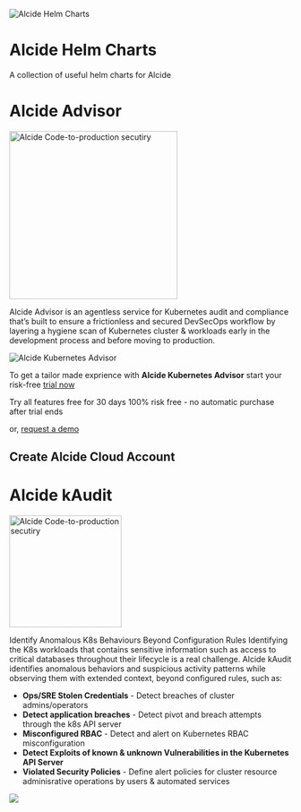 ![Alcide Helm Charts](https://codelab.alcide.io/images/star-demo.png)

# Alcide Helm Charts
A collection of useful helm charts for Alcide


# Alcide Advisor

<img src="https://codelab.alcide.io/images/card-frontpage/frontpage-alcide-advisor.png" alt="Alcide Code-to-production secutiry" width="300"/>

Alcide Advisor is an agentless service for Kubernetes audit and compliance that’s built to ensure a frictionless and secured DevSecOps workflow by layering a hygiene scan of Kubernetes cluster & workloads early in the development process and before moving to production.

![Alcide Kubernetes Advisor](https://d2908q01vomqb2.cloudfront.net/77de68daecd823babbb58edb1c8e14d7106e83bb/2019/06/19/Alcide-Advisor-Amazon-EKS-1.png "Alcide Kubernetes Advisor")

To get a tailor made exprience with **Alcide Kubernetes Advisor** start your risk-free [trial now](https://www.alcide.io/advisor-free-trial/)

Try all features free for 30 days
100% risk free - no automatic purchase after trial ends

or, [request a demo](https://get.alcide.io/request-demo)

## Create Alcide Cloud Account

# Alcide kAudit

<img src="https://www.alcide.io/wp-content/themes/alcide/images/kaudit/ALCID%20KAUDIT@2x.png" alt="Alcide Code-to-production secutiry" width="200"/>

Identify Anomalous K8s Behaviours 
Beyond Configuration Rules
Identifying the K8s workloads that contains sensitive information such as access to critical databases throughout their lifecycle is a real challenge.
Alcide kAudit identifies anomalous behaviors and suspicious activity patterns while observing them with extended context, beyond configured rules, such as:


* **Ops/SRE Stolen Credentials** - Detect breaches of cluster admins/operators
* **Detect application breaches** - Detect pivot and breach attempts through the k8s API server
* **Misconfigured RBAC** - Detect and alert on Kubernetes RBAC misconfiguration
* **Detect Exploits of known & unknown Vulnerabilities in the Kubernetes API Server**
* **Violated Security Policies** - Define alert policies for cluster resource adminisrative operations by users & automated services


![](https://www.alcide.io/wp-content/uploads/2020/01/cta-kaudit-screen-desktop.png)

